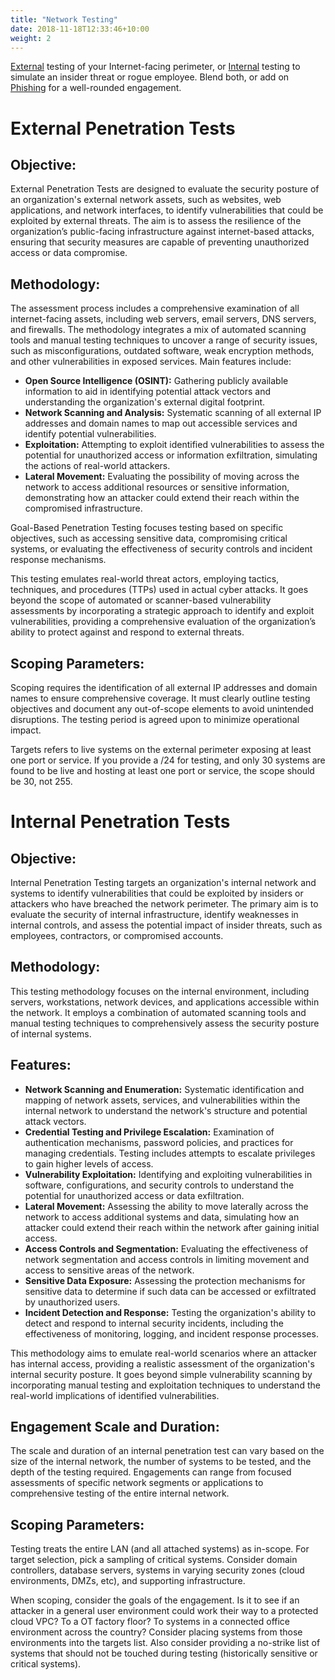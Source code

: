 ```yaml
---
title: "Network Testing"
date: 2018-11-18T12:33:46+10:00
weight: 2
---
```


[External](#external) testing of your Internet-facing perimeter, or [Internal](#internal) testing to simulate an insider threat or rogue employee. Blend both, or add on [Phishing](/services/phishing) for a well-rounded engagement.
<!--more-->

<!-- TOC --><a name="external"></a>
# External Penetration Tests 
## Objective:
External Penetration Tests are designed to evaluate the security posture of an organization's external network assets, such as websites, web applications, and network interfaces, to identify vulnerabilities that could be exploited by external threats. The aim is to assess the resilience of the organization’s public-facing infrastructure against internet-based attacks, ensuring that security measures are capable of preventing unauthorized access or data compromise.

## Methodology:
The assessment process includes a comprehensive examination of all internet-facing assets, including web servers, email servers, DNS servers, and firewalls. The methodology integrates a mix of automated scanning tools and manual testing techniques to uncover a range of security issues, such as misconfigurations, outdated software, weak encryption methods, and other vulnerabilities in exposed services. Main features include:

- **Open Source Intelligence (OSINT):** Gathering publicly available information to aid in identifying potential attack vectors and understanding the organization's external digital footprint.
- **Network Scanning and Analysis:** Systematic scanning of all external IP addresses and domain names to map out accessible services and identify potential vulnerabilities.
- **Exploitation:** Attempting to exploit identified vulnerabilities to assess the potential for unauthorized access or information exfiltration, simulating the actions of real-world attackers.
- **Lateral Movement:** Evaluating the possibility of moving across the network to access additional resources or sensitive information, demonstrating how an attacker could extend their reach within the compromised infrastructure.

Goal-Based Penetration Testing focuses testing based on specific objectives, such as accessing sensitive data, compromising critical systems, or evaluating the effectiveness of security controls and incident response mechanisms.

This testing emulates real-world threat actors, employing tactics, techniques, and procedures (TTPs) used in actual cyber attacks. It goes beyond the scope of automated or scanner-based vulnerability assessments by incorporating a strategic approach to identify and exploit vulnerabilities, providing a comprehensive evaluation of the organization’s ability to protect against and respond to external threats. 

## Scoping Parameters:
Scoping requires the identification of all external IP addresses and domain names to ensure comprehensive coverage. It must clearly outline testing objectives and document any out-of-scope elements to avoid unintended disruptions. The testing period is agreed upon to minimize operational impact.

Targets refers to live systems on the external perimeter exposing at least one port or service. If you provide a /24 for testing, and only 30 systems are found to be live and hosting at least one port or service, the scope should be 30, not 255. 

<!-- TOC --><a name="internal"></a>
# Internal Penetration Tests 
## Objective:
Internal Penetration Testing targets an organization's internal network and systems to identify vulnerabilities that could be exploited by insiders or attackers who have breached the network perimeter. The primary aim is to evaluate the security of internal infrastructure, identify weaknesses in internal controls, and assess the potential impact of insider threats, such as employees, contractors, or compromised accounts.

## Methodology:
This testing methodology focuses on the internal environment, including servers, workstations, network devices, and applications accessible within the network. It employs a combination of automated scanning tools and manual testing techniques to comprehensively assess the security posture of internal systems.

## Features:

- **Network Scanning and Enumeration:** Systematic identification and mapping of network assets, services, and vulnerabilities within the internal network to understand the network's structure and potential attack vectors.
- **Credential Testing and Privilege Escalation:** Examination of authentication mechanisms, password policies, and practices for managing credentials. Testing includes attempts to escalate privileges to gain higher levels of access.
- **Vulnerability Exploitation:** Identifying and exploiting vulnerabilities in software, configurations, and security controls to understand the potential for unauthorized access or data exfiltration.
- **Lateral Movement:** Assessing the ability to move laterally across the network to access additional systems and data, simulating how an attacker could extend their reach within the network after gaining initial access.
- **Access Controls and Segmentation:** Evaluating the effectiveness of network segmentation and access controls in limiting movement and access to sensitive areas of the network.
- **Sensitive Data Exposure:** Assessing the protection mechanisms for sensitive data to determine if such data can be accessed or exfiltrated by unauthorized users.
- **Incident Detection and Response:** Testing the organization's ability to detect and respond to internal security incidents, including the effectiveness of monitoring, logging, and incident response processes.

This methodology aims to emulate real-world scenarios where an attacker has internal access, providing a realistic assessment of the organization's internal security posture. It goes beyond simple vulnerability scanning by incorporating manual testing and exploitation techniques to understand the real-world implications of identified vulnerabilities.

## Engagement Scale and Duration:
The scale and duration of an internal penetration test can vary based on the size of the internal network, the number of systems to be tested, and the depth of the testing required. Engagements can range from focused assessments of specific network segments or applications to comprehensive testing of the entire internal network.

## Scoping Parameters:
Testing treats the entire LAN (and all attached systems) as in-scope. For target selection, pick a sampling of critical systems. Consider domain controllers, database servers, systems in varying security zones (cloud environments, DMZs, etc), and supporting infrastructure. 

When scoping, consider the goals of the engagement. Is it to see if an attacker in a general user environment could work their way to a protected cloud VPC? To a OT factory floor? To systems in a connected office environment across the country? Consider placing systems from those environments into the targets list. Also consider providing a no-strike list of systems that should not be touched during testing (historically sensitive or critical systems).

